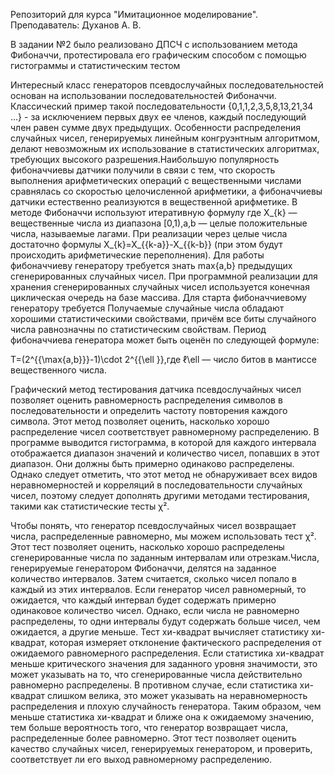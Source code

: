 Репозиторий для курса "Имитационное моделирование". Преподаватель: Духанов А. В.

В задании №2 было реализовано ДПСЧ с использованием метода Фибоначчи, протестировала его графическим способом с помощью гистограммы и статистическим тестом 

Интересный класс генераторов псевдослучайных последовательностей основан на использовании последовательностей Фибоначчи. Классический пример такой последовательности {0,1,1,2,3,5,8,13,21,34 …} - за исключением первых двух ее членов, каждый последующий член равен сумме двух предыдущих. Особенности распределения случайных чисел, генерируемых линейным конгруэнтным алгоритмом, делают невозможным их использование в статистических алгоритмах, требующих высокого разрешения.Наибольшую популярность фибоначчиевы датчики получили в связи с тем, что скорость выполнения арифметических операций с вещественными числами сравнялась со скоростью целочисленной арифметики, а фибоначчиевы датчики естественно реализуются в вещественной арифметике.
В методе Фибоначчи используют итеративную формулу
где X_{k} — вещественные числа из диапазона [0,1),a,b — целые положительные числа, называемые лагами. При реализации через целые числа достаточно формулы 
X_{k}=X_{{k-a}}-X_{{k-b}} (при этом будут происходить арифметические переполнения). Для работы фибоначчиеву генератору требуется знать
max{a,b} предыдущих сгенерированных случайных чисел. При программной реализации для хранения сгенерированных случайных чисел используется конечная циклическая очередь на базе массива. Для старта фибоначчиевому генератору требуется 
Получаемые случайные числа обладают хорошими статистическими свойствами, причём все биты случайного числа равнозначны по статистическим свойствам. Период фибоначчиева генератора может быть оценён по следующей формуле:

T=(2^{{\max\{a,b\}}}-1)\cdot 2^{{\ell }},где ℓ\ell — число битов в мантиссе вещественного числа.

Графический метод тестирования датчика псевдослучайных чисел позволяет оценить равномерность распределения символов в последовательности и определить частоту повторения каждого символа. Этот метод позволяет оценить, насколько хорошо распределение чисел соответствует равномерному распределению. В программе выводится гистограмма, в которой для каждого интервала отображается диапазон значений и количество чисел, попавших в этот диапазон. Они должны быть примерно одинаково распределены. Однако следует отметить, что этот метод не обнаруживает всех видов неравномерностей и корреляций в последовательности случайных чисел, поэтому следует дополнять другими методами тестирования, такими как статистические тесты χ².

Чтобы понять, что генератор псевдослучайных чисел возвращает числа, распределенные равномерно, мы можем использовать тест χ². Этот тест позволяет оценить, насколько хорошо распределены сгенерированные числа по заданным интервалам или отрезкам.Числа, генерируемые генератором Фибоначчи, делятся на заданное количество интервалов. Затем считается, сколько чисел попало в каждый из этих интервалов. Если генератор чисел равномерный, то ожидается, что каждый интервал будет содержать примерно одинаковое количество чисел. Однако, если числа не равномерно распределены, то одни интервалы будут содержать больше чисел, чем ожидается, а другие меньше. Тест хи-квадрат вычисляет статистику хи-квадрат, которая измеряет отклонение фактического распределения от ожидаемого равномерного распределения. Если статистика хи-квадрат меньше критического значения для заданного уровня значимости, это может указывать на то, что сгенерированные числа действительно равномерно распределены. В противном случае, если статистика хи-квадрат слишком велика, это может указывать на неравномерность распределения и плохую случайность генератора. Таким образом, чем меньше статистика хи-квадрат и ближе она к ожидаемому значению, тем больше вероятность того, что генератор возвращает числа, распределенные более равномерно. Этот тест позволяет оценить качество случайных чисел, генерируемых генератором, и проверить, соответствует ли его выход равномерному распределению.
